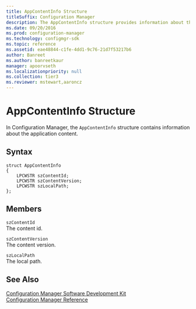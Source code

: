 ```yaml
---
title: AppContentInfo Structure
titleSuffix: Configuration Manager
description: The AppContentInfo structure provides information about the application content.
ms.date: 09/20/2016
ms.prod: configuration-manager
ms.technology: configmgr-sdk
ms.topic: reference
ms.assetid: eae48844-c1fe-4dd1-9c76-21d7f53217b6
author: Banreet
ms.author: banreetkaur
manager: apoorvseth
ms.localizationpriority: null
ms.collection: tier3
ms.reviewer: mstewart,aaroncz 
---
```

# AppContentInfo Structure
In Configuration Manager, the `AppContentInfo` structure contains information about the application content.  

## Syntax  

```  
struct AppContentInfo  
{  
    LPCWSTR szContentId;  
    LPCWSTR szContentVersion;  
    LPCWSTR szLocalPath;  
};  
```  

## Members  
 `szContentId`  
 The content id.  

 `szContentVersion`  
 The content version.  

 `szLocalPath`  
 The local path.  

## See Also  
 [Configuration Manager Software Development Kit](../../../../../develop/core/misc/system-center-configuration-manager-sdk.md)   
 [Configuration Manager Reference](../../../../../develop/reference/configuration-manager-reference.md)
